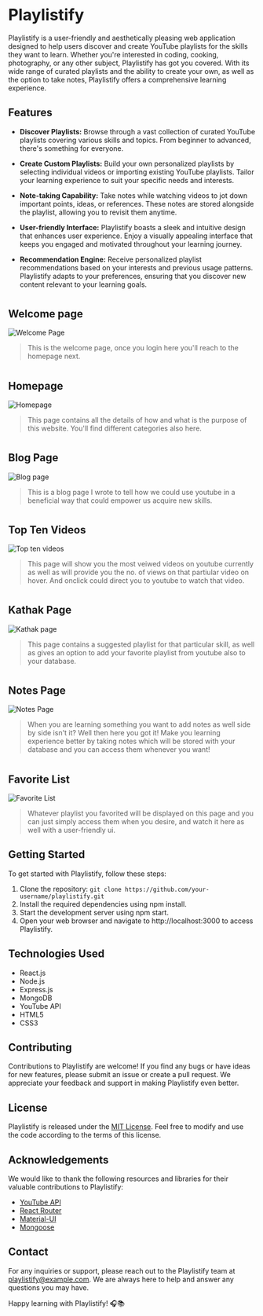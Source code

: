 # <span style="font-size: 32px" >Playlistify</span>


Playlistify is a user-friendly and aesthetically pleasing web application designed to help users discover and create YouTube playlists for the skills they want to learn. Whether you're interested in coding, cooking, photography, or any other subject, Playlistify has got you covered. With its wide range of curated playlists and the ability to create your own, as well as the option to take notes, Playlistify offers a comprehensive learning experience.

## Features

- **Discover Playlists:** Browse through a vast collection of curated YouTube playlists covering various skills and topics. From beginner to advanced, there's something for everyone.

- **Create Custom Playlists:** Build your own personalized playlists by selecting individual videos or importing existing YouTube playlists. Tailor your learning experience to suit your specific needs and interests.

- **Note-taking Capability:** Take notes while watching videos to jot down important points, ideas, or references. These notes are stored alongside the playlist, allowing you to revisit them anytime.

- **User-friendly Interface:** Playlistify boasts a sleek and intuitive design that enhances user experience. Enjoy a visually appealing interface that keeps you engaged and motivated throughout your learning journey.

- **Recommendation Engine:** Receive personalized playlist recommendations based on your interests and previous usage patterns. Playlistify adapts to your preferences, ensuring that you discover new content relevant to your learning goals.
# <h2> Welcome page</h2>

![Welcome Page](https://res.cloudinary.com/dqy3zkb5n/image/upload/v1685121569/ezgif.com-video-to-gif_1_wszaao.gif)
> This is the welcome page, once you login here you'll reach to the homepage next.

# <h2> Homepage</h2>

![Homepage](https://res.cloudinary.com/dqy3zkb5n/image/upload/v1685118514/ezgif.com-optimize_eikcan.gif)
> This page contains all the details of how and what is the purpose of this website. You'll find different categories also here.

# <h2> Blog Page</h2>

![Blog page](https://res.cloudinary.com/dqy3zkb5n/image/upload/v1685118473/ezgif.com-video-to-gif_ptnxol.gif)
> This is a blog page I wrote to tell how we could use youtube in a beneficial way that could empower us acquire new skills.

# <h2> Top Ten Videos</h2>

![Top ten videos](https://res.cloudinary.com/dqy3zkb5n/image/upload/v1685118429/top10_AdobeExpress_ivr2jm.gif)
> This page will show you the most veiwed videos on youtube currently as well as will provide you the no. of views on that partiular video on hover. And onclick could direct you to youtube to watch that video.

# <h2> Kathak Page</h2>

![Kathak page](https://res.cloudinary.com/dqy3zkb5n/image/upload/v1685118816/KathakPage_AdobeExpress_y1yuaj.gif)
> This page contains a suggested playlist for that particular skill, as well as gives an option to add your favorite playlist from youtube also to your database.

# <h2> Notes Page</h2>

![Notes Page](https://res.cloudinary.com/dqy3zkb5n/image/upload/v1685118372/notesfinal_AdobeExpress_zuacs5.gif)
> When you are learning something you want to add notes as well side by side isn't it? Well then here you got it! Make you learning experience better by taking notes which will be stored with your database and you can access them whenever you want!

# <h2> Favorite List</h2>

![Favorite List](https://res.cloudinary.com/dqy3zkb5n/image/upload/v1685117889/favoritelist_AdobeExpress_s2oxq8.gif)
> Whatever playlist you favorited will be displayed on this page and you can just simply access them when you desire, and watch it here as well with a user-friendly ui.

## Getting Started

To get started with Playlistify, follow these steps:

1. Clone the repository: `git clone https://github.com/your-username/playlistify.git`
2. Install the required dependencies using npm install.
3. Start the development server using npm start.
4. Open your web browser and navigate to http://localhost:3000 to access Playlistify.

## Technologies Used

- React.js
- Node.js
- Express.js
- MongoDB
- YouTube API
- HTML5
- CSS3

## Contributing

Contributions to Playlistify are welcome! If you find any bugs or have ideas for new features, please submit an issue or create a pull request. We appreciate your feedback and support in making Playlistify even better.

## License

Playlistify is released under the [MIT License](https://opensource.org/licenses/MIT). Feel free to modify and use the code according to the terms of this license.

## Acknowledgements

We would like to thank the following resources and libraries for their valuable contributions to Playlistify:

- [YouTube API](https://developers.google.com/youtube/)
- [React Router](https://reactrouter.com/)
- [Material-UI](https://mui.com/)
- [Mongoose](https://mongoosejs.com/)

## Contact

For any inquiries or support, please reach out to the Playlistify team at playlistify@example.com. We are always here to help and answer any questions you may have.

Happy learning with Playlistify! 🎧📚

